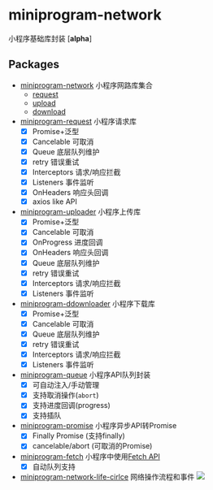  # miniprogram-network

小程序基础库封装 [**alpha**]

## Packages

* [miniprogram-network](network) 小程序网路库集合
    * [request](https://www.npmjs.com/package/miniprogram-request)
    * [upload](https://www.npmjs.com/package/miniprogram-uploader)
    * [download](https://www.npmjs.com/package/miniprogram-downloader)
* [miniprogram-request](request) 小程序请求库
    * [x] Promise+泛型
    * [x] Cancelable 可取消
    * [x] Queue 底层队列维护
    * [x] retry 错误重试
    * [x] Interceptors 请求/响应拦截
    * [x] Listeners 事件监听
    * [x] OnHeaders 响应头回调
    * [x] axios like API
* [miniprogram-uploader](uploader) 小程序上传库
    * [x] Promise+泛型
    * [x] Cancelable 可取消
    * [x] OnProgress 进度回调
    * [x] OnHeaders 响应头回调
    * [x] Queue 底层队列维护
    * [x] retry 错误重试
    * [x] Interceptors 请求/响应拦截
    * [x] Listeners 事件监听
* [miniprogram-ddownloader](ddownloader) 小程序下载库
    * [x] Promise+泛型
    * [x] Cancelable 可取消
    * [x] Queue 底层队列维护
    * [x] retry 错误重试
    * [x] Interceptors 请求/响应拦截
    * [x] Listeners 事件监听
* [miniprogram-queue](queue) 小程序API队列封装
    * [x] 可自动注入/手动管理
    * [x] 支持取消操作(`abort`)
    * [x] 支持进度回调(progress)
    * [x] 支持插队
* [miniprogram-promise](promise) 小程序异步API转Promise
    * [x] Finally Promise (支持finally)
    * [x] cancelable/abort (可取消的Promise)
* [miniprogram-fetch](fetch) 小程序中使用[Fetch API](https://developer.mozilla.org/zh-CN/docs/Web/API/Fetch_API/Using_Fetch)
    * [x] 自动队列支持
* [miniprogram-network-life-cirlce](life-circle) 网络操作流程和事件
![](https://user-images.githubusercontent.com/6290356/49631309-6bddc080-fa2c-11e8-9a41-88fb50b2a1b7.png)

